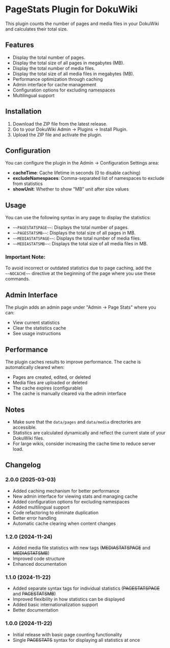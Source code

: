 # PageStats Plugin for DokuWiki

This plugin counts the number of pages and media files in your DokuWiki and calculates their total size.

## Features
- Display the total number of pages.
- Display the total size of all pages in megabytes (MB).
- Display the total number of media files.
- Display the total size of all media files in megabytes (MB).
- Performance optimization through caching
- Admin interface for cache management
- Configuration options for excluding namespaces
- Multilingual support

## Installation
1. Download the ZIP file from the latest release.
2. Go to your DokuWiki Admin -> Plugins -> Install Plugin.
3. Upload the ZIP file and activate the plugin.

## Configuration
You can configure the plugin in the Admin -> Configuration Settings area:

- **cacheTime**: Cache lifetime in seconds (0 to disable caching)
- **excludeNamespaces**: Comma-separated list of namespaces to exclude from statistics
- **showUnit**: Whether to show "MB" unit after size values

## Usage
You can use the following syntax in any page to display the statistics:

- `~~PAGESTATSPAGE~~`: Displays the total number of pages.
- `~~PAGESTATSMB~~`: Displays the total size of all pages in MB.
- `~~MEDIASTATSPAGE~~`: Displays the total number of media files.
- `~~MEDIASTATSMB~~`: Displays the total size of all media files in MB.

### Important Note:
To avoid incorrect or outdated statistics due to page caching, add the `~~NOCACHE~~` directive at the beginning of the page where you use these commands.

## Admin Interface
The plugin adds an admin page under "Admin -> Page Stats" where you can:
- View current statistics
- Clear the statistics cache
- See usage instructions

## Performance
The plugin caches results to improve performance. The cache is automatically cleared when:
- Pages are created, edited, or deleted
- Media files are uploaded or deleted
- The cache expires (configurable)
- The cache is manually cleared via the admin interface

## Notes
- Make sure that the `data/pages` and `data/media` directories are accessible.
- Statistics are calculated dynamically and reflect the current state of your DokuWiki files.
- For large wikis, consider increasing the cache time to reduce server load.

## Changelog

### 2.0.0 (2025-03-03)
- Added caching mechanism for better performance
- New admin interface for viewing stats and managing cache
- Added configuration options for excluding namespaces
- Added multilingual support
- Code refactoring to eliminate duplication
- Better error handling
- Automatic cache clearing when content changes

### 1.2.0 (2024-11-24)
- Added media file statistics with new tags (~~MEDIASTATSPAGE~~ and ~~MEDIASTATSMB~~)
- Improved code structure
- Enhanced documentation

### 1.1.0 (2024-11-22)
- Added separate syntax tags for individual statistics (~~PAGESTATSPAGE~~ and ~~PAGESTATSMB~~)
- Improved flexibility in how statistics can be displayed
- Added basic internationalization support
- Better documentation

### 1.0.0 (2024-11-22)
- Initial release with basic page counting functionality
- Single ~~PAGESTATS~~ syntax for displaying all statistics at once